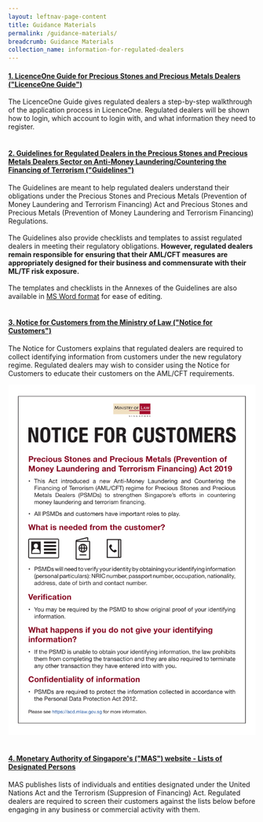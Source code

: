 ```yaml
---
layout: leftnav-page-content
title: Guidance Materials
permalink: /guidance-materials/
breadcrumb: Guidance Materials
collection_name: information-for-regulated-dealers
---
```

#### [1. LicenceOne Guide for Precious Stones and Precious Metals Dealers ("**LicenceOne Guide**")](/images/LicenceOne%20Regulated%20Dealer%20Guide.pdf)
<a id="guidance"></a>
The LicenceOne Guide gives regulated dealers a step-by-step walkthrough of the application process in LicenceOne. Regulated dealers will be shown how to login, which account to login with, and what information they need to register.<br><br> 


#### [2. Guidelines for Regulated Dealers in the Precious Stones and Precious Metals Dealers Sector on Anti-Money Laundering/Countering the Financing of Terrorism ("**Guidelines**")](/images/Guidelines%20for%20regulated%20dealers_20190430.pdf)
<a id="guidance"></a>
The Guidelines are meant to help regulated dealers understand their obligations under the Precious Stones and Precious Metals (Prevention of Money Laundering and Terrorism Financing) Act and Precious Stones and Precious Metals (Prevention of Money Laundering and Terrorism Financing) Regulations.<a href="#footnote1"></a><br><br> 
The Guidelines also provide checklists and templates to assist regulated dealers in meeting their regulatory obligations.  <b>However, regulated dealers remain responsible for ensuring that their AML/CFT measures are appropriately designed for their business and commensurate with their ML/TF risk exposure.</b><br><br>
The templates and checklists in the Annexes of the Guidelines are also available in [MS Word format](/images/Guidelines%20for%20regulated%20dealers_Annexes_20190430.docx) for ease of editing.
<br><br>

#### [3. Notice for Customers from the Ministry of Law ("**Notice for Customers**")](/images/Notice%20for%20Customers%20-%20PSPM%20Act.pdf)

The Notice for Customers explains that regulated dealers are required to collect identifying information from customers under the new regulatory regime. Regulated dealers may wish to consider using the Notice for Customers to educate their customers on the AML/CFT requirements.

<a href="/images/Notice%20for%20Customers.pdf"><img src="/images/Notice%20for%20Customers.png"></a><br><br>

#### [4. Monetary Authority of Singapore's ("**MAS**") website - Lists of Designated Persons](http://www.mas.gov.sg/Regulations-and-Financial-Stability/Anti-Money-Laundering-Countering-The-Financing-Of-Terrorism-And-Targeted-Financial-Sanctions/Targeted-Financial-Sanctions/Lists-of-Designated-Individuals-and-Entities.aspx)

MAS publishes lists of individuals and entities designated under the United Nations Act and the Terrorism (Suppresion of Financing) Act. Regulated dealers are required to screen their customers against the lists below before engaging in any business or commercial activity with them.<br><br><br>
